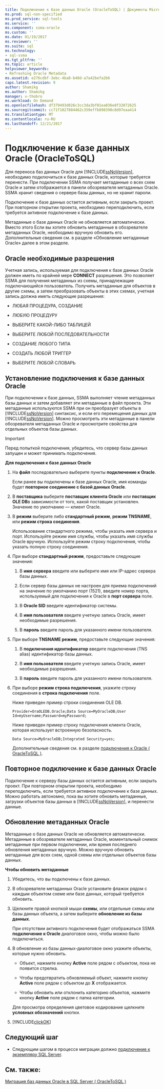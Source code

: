 ```yaml
---
title: Подключение к базе данных Oracle (OracleToSQL) | Документы Microsoft
ms.prod: sql-non-specified
ms.prod_service: sql-tools
ms.service: ''
ms.component: ssma-oracle
ms.custom: ''
ms.date: 01/19/2017
ms.reviewer: ''
ms.suite: sql
ms.technology:
- sql-ssma
ms.tgt_pltfrm: ''
ms.topic: article
helpviewer_keywords:
- Refreshing Oracle Metadata
ms.assetid: e276cdbf-3ebc-4ba8-b40d-a7a42befa2b6
caps.latest.revision: 9
author: Shamikg
ms.author: Shamikg
manager: v-thobro
ms.workload: On Demand
ms.openlocfilehash: df379493d026c3cc3da3bf01ea036e8f32072625
ms.sourcegitcommit: cc71f1027884462c359effb898390c8d97eaa414
ms.translationtype: MT
ms.contentlocale: ru-RU
ms.lasthandoff: 12/21/2017
---
```

# <a name="connecting-to-oracle-database-oracletosql"></a>Подключение к базе данных Oracle (OracleToSQL)
Для переноса баз данных Oracle для [!INCLUDE[ssNoVersion](../../includes/ssnoversion_md.md)], необходимо подключиться к базе данных Oracle, которые требуется перенести. При подключении SSMA получает метаданные о всех схем Oracle и затем отображается в панели обозревателя метаданных Oracle. SSMA хранит сведения о сервере базы данных, но не хранит пароли.  
  
Подключение к базе данных остается активным, если закрыть проект. При повторном открытии проекта, необходимо переподключить, если требуется активное подключение к базе данных.  
  
Метаданные о базе данных Oracle не обновляется автоматически. Вместо этого Если вы хотите обновить метаданные в обозревателе метаданных Oracle, необходимо вручную обновить его. Дополнительные сведения см. в разделе «Обновление метаданные Oracle» далее в этом разделе.  
  
## <a name="required-oracle-permissions"></a>Oracle необходимые разрешения  
Учетная запись, используемая для подключения к базе данных Oracle должен иметь по крайней мере **CONNECT** разрешения. Это позволяет SSMA для получения метаданных из схемы, принадлежащие подключающийся пользователь. Получить метаданные для объектов в другие схемы, а затем преобразовать объекты в этих схемах, учетная запись должна иметь следующие разрешения:  
  
-   ЛЮБАЯ ПРОЦЕДУРА, СОЗДАНИЕ  
  
-   ЛЮБУЮ ПРОЦЕДУРУ  
  
-   ВЫБЕРИТЕ КАКОЙ-ЛИБО ТАБЛИЦЕЙ  
  
-   ВЫБЕРИТЕ ЛЮБОЙ ПОСЛЕДОВАТЕЛЬНОСТИ  
  
-   СОЗДАНИЕ ЛЮБОГО ТИПА  
  
-   СОЗДАТЬ ЛЮБОЙ ТРИГГЕР  
  
-   ВЫБЕРИТЕ ЛЮБОЙ СЛОВАРЬ  
  
## <a name="establishing-a-connection-to-oracle"></a>Установление подключения к базе данных Oracle  
При подключении к базе данных, SSMA выполняет чтение метаданных базы данных и затем добавляет эти метаданные в файл проекта. Эти метаданные используются SSMA при он преобразует объекты в [!INCLUDE[ssNoVersion](../../includes/ssnoversion_md.md)] синтаксис, и если его перемещения данных для [!INCLUDE[ssNoVersion](../../includes/ssnoversion_md.md)]. Можно просмотреть эти метаданные в панели обозревателя метаданных Oracle и просмотрите свойства для отдельных объектов базы данных.  
  
> [!IMPORTANT]  
> Перед попыткой подключения, убедитесь, что сервер базы данных запущен и может принимать подключения.  
  
**Для подключения к базе данных Oracle**  
  
1.  На **файл** последовательно выберите пункты **подключение к Oracle**.  
  
    Если ранее вы подключены к базе данных Oracle, имя команды будет **повторное соединение с базой данных Oracle**.  
  
2.  В **поставщика** выберите **поставщик клиента Oracle** или **поставщик OLE DB**в зависимости от того, какой поставщик установлен. Значение по умолчанию — клиент Oracle.  
  
3.  В **режим** выберите либо **стандартный режим**, **режим TNSNAME**, или **режим строка соединения**.  
  
    Использование стандартного режима, чтобы указать имя сервера и порт. Используйте режим имя службы, чтобы указать имя службы Oracle вручную. Используйте режим строку подключения, чтобы указать полную строку соединения.  
  
4.  При выборе **стандартный режим**, предоставьте следующие значения:  
  
    1.  В **имя сервера** введите или выберите имя или IP-адрес сервера базы данных.  
  
    2.  Если сервер базы данных не настроен для приема подключений на значение по умолчанию порт (1521), введите номер порта, используемый для подключения к Oracle в **порт сервера** поле.  
  
    3.  В **Oracle SID** введите идентификатор системы.  
  
    4.  В **имя пользователя** введите учетную запись Oracle, имеет необходимые разрешения.  
  
    5.  В **пароль** введите пароль для указанного имени пользователя.  
  
5.  При выборе **TNSNAME режим**, предоставьте следующие значения:  
  
    1.  В **подключения идентификатор** введите подключения (TNS alias) идентификатор базы данных.  
  
    2.  В **имя пользователя** введите учетную запись Oracle, имеет необходимые разрешения.  
  
    3.  В **пароль** введите пароль для указанного имени пользователя.  
  
6.  При выборе **режим строка подключения**, укажите строку соединения в **строка подключения** поле.  
  
    Ниже приведен пример строки соединения OLE DB.  
  
    `Provider=OraOLEDB.Oracle;Data Source=MyOracleDB;User Id=myUsername;Password=myPassword;`  
  
    Ниже приведен пример строку подключения клиента Oracle, которая использует встроенную безопасность.  
  
    `Data Source=MyOracleDB;Integrated Security=yes;`  
  
    Дополнительные сведения см. в разделе [подключения к Oracle &#40; OracleToSQL &#41;](../../ssma/oracle/connect-to-oracle-oracletosql.md).  
  
## <a name="reconnecting-to-oracle"></a>Повторное подключение к базе данных Oracle  
Подключение к серверу базы данных остается активным, если закрыть проект. При повторном открытии проекта, необходимо переподключить, если требуется активное подключение к базе данных. Можно работать автономно, пока вы хотите обновить метаданные, загрузки объектов базы данных в [!INCLUDE[ssNoVersion](../../includes/ssnoversion_md.md)], и перенести данные.  
  
## <a name="refreshing-oracle-metadata"></a>Обновление метаданных Oracle  
Метаданные о базе данных Oracle не обновляется автоматически. Метаданные в обозревателе метаданных Oracle, моментальный снимок метаданные при первом подключении, или время последнего обновления метаданных вручную. Можно вручную обновить метаданные для всех схем, одной схемы или отдельных объектов базы данных.  
  
**Чтобы обновить метаданные**  
  
1.  Убедитесь, что вы подключены к базе данных.  
  
2.  В обозревателе метаданных Oracle установите флажок рядом с каждым объектом схеме или базе данных, который требуется обновить.  
  
3.  Щелкните правой кнопкой мыши **схемы**, или отдельные схемы или базы данных объекта, а затем выберите **обновление из базы данных**.  
  
    При отсутствии активного подключения будет отображаться SSMA **подключение к Oracle** диалоговое окно, чтобы можно было подключиться.  
  
4.  В обновление из базы данных-диалоговое окно укажите объекты, которые нужно обновить.  
  
    -   Объект, нажмите кнопку **Active** поле рядом с объектом, пока не появится стрелка.  
  
    -   Чтобы предотвратить обновляемый объект, нажмите кнопку **Active** поле рядом с объектом до **X** отображается.  
  
    -   Чтобы обновить или отклонить категорию объектов, нажмите кнопку **Active** поле рядом с папка категории.  
  
    Для просмотра определения цветовое кодирование щелкните **условных обозначений** кнопки.  
  
5.  [!INCLUDE[clickOK](../../includes/clickok_md.md)]  
  
## <a name="next-step"></a>Следующий шаг  
  
-   Следующим шагом в процессе миграции должно [подключение к экземпляру SQL Server](http://msdn.microsoft.com/en-us/1b2a8059-1829-4904-a82f-9c06de1e245f).  
  
## <a name="see-also"></a>См. также:  
[Миграция баз данных Oracle в SQL Server &#40; OracleToSQL &#41;](../../ssma/oracle/migrating-oracle-databases-to-sql-server-oracletosql.md)  
  
